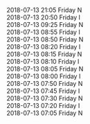2018-07-13 21:05 Friday  N  
2018-07-13 20:50 Friday  I  
2018-07-13 09:25 Friday  N  
2018-07-13 08:55 Friday  I  
2018-07-13 08:50 Friday  N  
2018-07-13 08:20 Friday  I  
2018-07-13 08:15 Friday  N  
2018-07-13 08:10 Friday  I  
2018-07-13 08:05 Friday  N  
2018-07-13 08:00 Friday  I  
2018-07-13 07:50 Friday  N  
2018-07-13 07:45 Friday  I  
2018-07-13 07:30 Friday  N  
2018-07-13 07:20 Friday  I  
2018-07-13 07:05 Friday  N  

